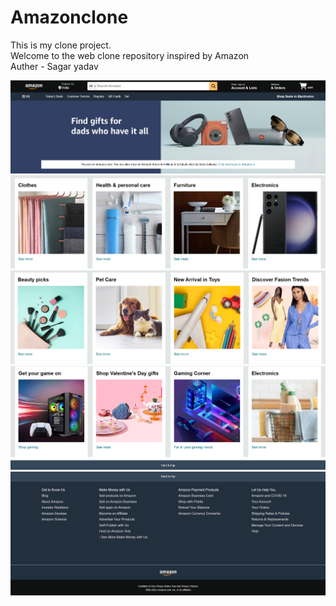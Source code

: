# Amazonclone
This is my clone project.
<br>
Welcome to the web clone repository inspired by Amazon
<br>
Auther - Sagar yadav

![image alt](https://github.com/hlosagar/Amazonclone/blob/2828049d71f2df92c1613b96f419d58042dbe49d/Screenshot%202025-07-28%20130057.png)
![image_alt](https://github.com/hlosagar/Amazonclone/blob/f81a9e713fb37e333480489861ba5f92e9aee854/Screenshot%202025-07-28%20130130.png)
![image_alt](https://github.com/hlosagar/Amazonclone/blob/fe57e7340db6996a9b321470816a7ace11065fb7/Screenshot%202025-07-28%20131603.png)
![image_alt](https://github.com/hlosagar/Amazonclone/blob/6d7d82196fba425508096e5505260417dd4f599b/Screenshot%202025-07-28%20131753.png)
![image_alt](https://github.com/hlosagar/Amazonclone/blob/2353d2d7584df9d9439db3be5ec5be9ae6358794/Screenshot%202025-07-28%20131827.png)
